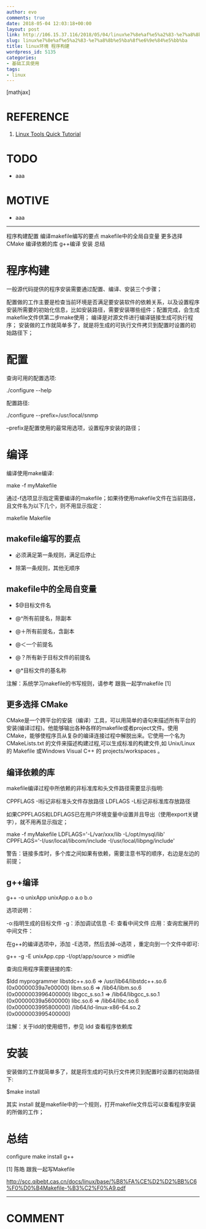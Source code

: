 ```yaml
---
author: evo
comments: true
date: 2018-05-04 12:03:18+00:00
layout: post
link: http://106.15.37.116/2018/05/04/linux%e7%8e%af%e5%a2%83-%e7%a8%8b%e5%ba%8f%e6%9e%84%e5%bb%ba/
slug: linux%e7%8e%af%e5%a2%83-%e7%a8%8b%e5%ba%8f%e6%9e%84%e5%bb%ba
title: linux环境 程序构建
wordpress_id: 5135
categories:
- 基础工具使用
tags:
- linux
---
```


<!-- more -->

[mathjax]


# REFERENCE





 	
  1. [Linux Tools Quick Tutorial](http://linuxtools-rst.readthedocs.io/zh_CN/latest/index.html)




# TODO





 	
  * aaa




# MOTIVE





 	
  * aaa





* * *





程序构建配置
编译makefile编写的要点
makefile中的全局自变量
更多选择 CMake
编译依赖的库
g++编译
安装
总结


# 程序构建


一般源代码提供的程序安装需要通过配置、编译、安装三个步骤；

配置做的工作主要是检查当前环境是否满足要安装软件的依赖关系，以及设置程序安装所需要的初始化信息，比如安装路径，需要安装哪些组件；配置完成，会生成makefile文件供第二步make使用；
编译是对源文件进行编译链接生成可执行程序；
安装做的工作就简单多了，就是将生成的可执行文件拷贝到配置时设置的初始路径下；


# 配置


查询可用的配置选项:

./configure --help

配置路径:

./configure --prefix=/usr/local/snmp

–prefix是配置使用的最常用选项，设置程序安装的路径；


# 编译


编译使用make编译:

make -f myMakefile

通过-f选项显示指定需要编译的makefile；如果待使用makefile文件在当前路径，且文件名为以下几个，则不用显示指定：

makefile Makefile


## makefile编写的要点





 	
  * 必须满足第一条规则，满足后停止

 	
  * 除第一条规则，其他无顺序




## makefile中的全局自变量





 	
  * $@目标文件名

 	
  * @^所有前提名，除副本

 	
  * @＋所有前提名，含副本

 	
  * @＜一个前提名

 	
  * @？所有新于目标文件的前提名

 	
  * @*目标文件的基名称


注解：系统学习makefile的书写规则，请参考 跟我一起学makefile [1]


## 更多选择 CMake


CMake是一个跨平台的安装（编译）工具，可以用简单的语句来描述所有平台的安装(编译过程)。他能够输出各种各样的makefile或者project文件。使用CMake，能够使程序员从复杂的编译连接过程中解脱出来。它使用一个名为 CMakeLists.txt 的文件来描述构建过程,可以生成标准的构建文件,如 Unix/Linux 的 Makefile 或Windows Visual C++ 的 projects/workspaces 。


## 编译依赖的库


makefile编译过程中所依赖的非标准库和头文件路径需要显示指明:

CPPFLAGS -I标记非标准头文件存放路径
LDFLAGS -L标记非标准库存放路径

如果CPPFLAGS和LDFLAGS已在用户环境变量中设置并且导出（使用export关键字），就不用再显示指定；

make -f myMakefile LDFLAGS='-L/var/xxx/lib -L/opt/mysql/lib'
CPPFLAGS='-I/usr/local/libcom/include -I/usr/local/libpng/include'

警告：链接多库时，多个库之间如果有依赖，需要注意书写的顺序，右边是左边的前提；


## g++编译


g++ -o unixApp unixApp.o a.o b.o

选项说明：

-o:指明生成的目标文件
-g：添加调试信息
-E: 查看中间文件
应用：查询宏展开的中间文件：

在g++的编译选项中，添加 -E选项，然后去掉-o选项 ，重定向到一个文件中即可:

g++ -g -E unixApp.cpp -I/opt/app/source > midfile

查询应用程序需要链接的库:

$ldd myprogrammer
libstdc++.so.6 => /usr/lib64/libstdc++.so.6 (0x00000039a7e00000)
libm.so.6 => /lib64/libm.so.6 (0x0000003996400000)
libgcc_s.so.1 => /lib64/libgcc_s.so.1 (0x00000039a5600000)
libc.so.6 => /lib64/libc.so.6 (0x0000003995800000)
/lib64/ld-linux-x86-64.so.2 (0x0000003995400000)

注解：关于ldd的使用细节，参见 ldd 查看程序依赖库


# 安装


安装做的工作就简单多了，就是将生成的可执行文件拷贝到配置时设置的初始路径下:

$make install

其实 install 就是makefile中的一个规则，打开makefile文件后可以查看程序安装的所做的工作；


# 总结


configure make install g++

[1]
陈皓 跟我一起写Makefile

http://scc.qibebt.cas.cn/docs/linux/base/%B8%FA%CE%D2%D2%BB%C6%F0%D0%B4Makefile-%B3%C2%F0%A9.pdf























* * *





# COMMENT



